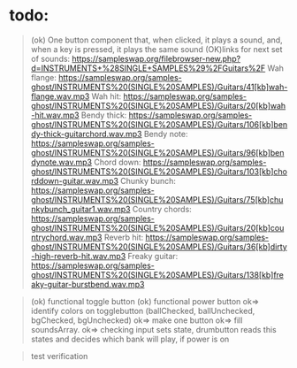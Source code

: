 # todo:
> (ok) One button component that, when clicked, it plays a sound, and, when a key is pressed, it plays the same sound
> (OK)links for next set of sounds: https://sampleswap.org/filebrowser-new.php?d=INSTRUMENTS+%28SINGLE+SAMPLES%29%2FGuitars%2F
Wah flange: https://sampleswap.org/samples-ghost/INSTRUMENTS%20(SINGLE%20SAMPLES)/Guitars/41[kb]wah-flange.wav.mp3
Wah hit: https://sampleswap.org/samples-ghost/INSTRUMENTS%20(SINGLE%20SAMPLES)/Guitars/20[kb]wah-hit.wav.mp3
Bendy thick: https://sampleswap.org/samples-ghost/INSTRUMENTS%20(SINGLE%20SAMPLES)/Guitars/106[kb]bendy-thick-guitarchord.wav.mp3
Bendy note: https://sampleswap.org/samples-ghost/INSTRUMENTS%20(SINGLE%20SAMPLES)/Guitars/96[kb]bendynote.wav.mp3
Chord down: https://sampleswap.org/samples-ghost/INSTRUMENTS%20(SINGLE%20SAMPLES)/Guitars/103[kb]chorddown-guitar.wav.mp3
Chunky bunch: https://sampleswap.org/samples-ghost/INSTRUMENTS%20(SINGLE%20SAMPLES)/Guitars/75[kb]chunkybunch_guitar1.wav.mp3
Country chords: https://sampleswap.org/samples-ghost/INSTRUMENTS%20(SINGLE%20SAMPLES)/Guitars/20[kb]countrychord.wav.mp3
Reverb hit: https://sampleswap.org/samples-ghost/INSTRUMENTS%20(SINGLE%20SAMPLES)/Guitars/36[kb]dirty-high-reverb-hit.wav.mp3
Freaky guitar: https://sampleswap.org/samples-ghost/INSTRUMENTS%20(SINGLE%20SAMPLES)/Guitars/138[kb]freaky-guitar-burstbend.wav.mp3

> (ok) functional toggle button
> (ok) functional power button
 ok=> identify colors on togglebutton (ballChecked, ballUnchecked, bgChecked, bgUnchecked)
 ok=> make one button
 ok=> fill soundsArray.
 ok=> checking input sets state, drumbutton reads this states and decides which bank will play, if power is on

> test verification
